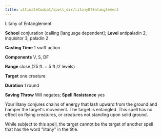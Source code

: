 ```yaml
---
title: ultimateCombat/spell_dir/litanyOfEntanglement
---
```

Litany of Entanglement

**School** conjuration (calling [language dependent]; **Level** antipaladin 2, inquisitor 3, paladin 2

**Casting Time** 1 swift action

**Components** V, S, DF

**Range** close (25 ft. + 5 ft./2 levels)

**Target** one creature

**Duration** 1 round

**Saving Throw** Will negates; **Spell Resistance** yes

Your litany conjures chains of energy that lash upward from the ground and hamper the target's movement. The target is entangled. This spell has no effect on flying creatures, or creatures not standing upon solid ground.

While subject to this spell, the target cannot be the target of another spell that has the word "litany" in the title.

